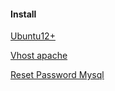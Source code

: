 #### Install

[Ubuntu12+](https://github.com/angelo-ti/install-dependencies/blob/master/ubuntu.md)

[Vhost apache](https://github.com/angelo-ti/install-dependencies/blob/master/apache-vhost.md)

[Reset Password Mysql](https://github.com/angelo-ti/install-dependencies/blob/master/reset-mysql.md)
